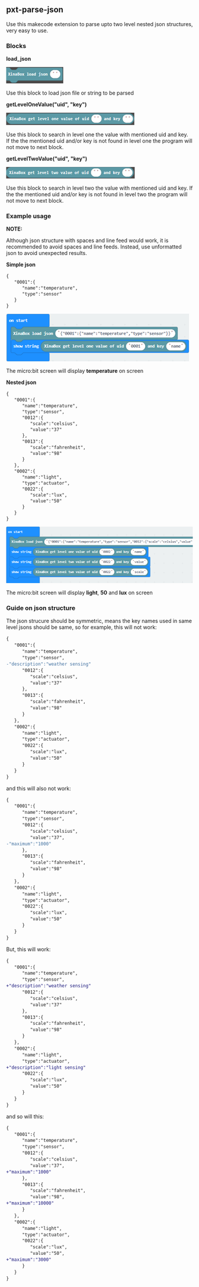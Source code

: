 
## pxt-parse-json

Use this makecode extension to parse upto two level nested json structures, very easy to use.

### Blocks

**load_json**

![load json block](https://github.com/xinabox/pxt-parse-json/raw/master/.github/makecode/load_json.png)

Use this block to load json file or string to be parsed

**getLevelOneValue("uid", "key")**

![level one value](https://github.com/xinabox/pxt-parse-json/raw/master/.github/makecode/level_one.png)

Use this block to search in level one the value with mentioned uid and key. If the the mentioned uid and/or key is not found in level one the program will not move to next block.

**getLevelTwoValue("uid", "key")**

![level two value](https://github.com/xinabox/pxt-parse-json/raw/master/.github/makecode/level_two.png)

Use this block to search in level two the value with mentioned uid and key. If the the mentioned uid and/or key is not found in level two the program will not move to next block.

### Example usage

**NOTE:**

Although json structure with spaces and line feed would work, it is recommended to avoid spaces and line feeds. Instead, use unformatted json to avoid unexpected results.

**Simple json**

```
{
   "0001":{
      "name":"temperature",
      "type":"sensor"
   }
}
```

![Simple json](https://github.com/xinabox/pxt-parse-json/raw/master/.github/makecode/example1.png)

The micro:bit screen will display **temperature** on screen



**Nested json**

```
{
   "0001":{
      "name":"temperature",
      "type":"sensor",
      "0012":{
         "scale":"celsius",
         "value":"37"
      },
      "0013":{
         "scale":"fahrenheit",
         "value":"98"
      }
   },
   "0002":{
      "name":"light",
      "type":"actuator",
      "0022":{
         "scale":"lux",
         "value":"50"
      }
   }
}
```

![Nested json](https://github.com/xinabox/pxt-parse-json/raw/master/.github/makecode/example2.png)

The micro:bit screen will display **light**, **50** and **lux** on screen

### Guide on json structure

The json strucure should be symmetric, means the key names used in same level jsons should be same, so for example, this will not work:

```diff
{
   "0001":{
      "name":"temperature",
      "type":"sensor",
-"description":"weather sensing"
      "0012":{
         "scale":"celsius",
         "value":"37"
      },
      "0013":{
         "scale":"fahrenheit",
         "value":"98"
      }
   },
   "0002":{
      "name":"light",
      "type":"actuator",
      "0022":{
         "scale":"lux",
         "value":"50"
      }
   }
}
```


and this will also not work:


```diff
{
   "0001":{
      "name":"temperature",
      "type":"sensor",
      "0012":{
         "scale":"celsius",
         "value":"37",
-"maximum":"1000"
      },
      "0013":{
         "scale":"fahrenheit",
         "value":"98"
      }
   },
   "0002":{
      "name":"light",
      "type":"actuator",
      "0022":{
         "scale":"lux",
         "value":"50"
      }
   }
}
```


But, this will work:

```diff
{
   "0001":{
      "name":"temperature",
      "type":"sensor",
+"description":"weather sensing"
      "0012":{
         "scale":"celsius",
         "value":"37"
      },
      "0013":{
         "scale":"fahrenheit",
         "value":"98"
      }
   },
   "0002":{
      "name":"light",
      "type":"actuator",
+"description":"light sensing"
      "0022":{
         "scale":"lux",
         "value":"50"
      }
   }
}
```

and so will this:

```diff
{
   "0001":{
      "name":"temperature",
      "type":"sensor",
      "0012":{
         "scale":"celsius",
         "value":"37",
+"maximum":"1000"
      },
      "0013":{
         "scale":"fahrenheit",
         "value":"98",
+"maximum":"10000"
      }
   },
   "0002":{
      "name":"light",
      "type":"actuator",
      "0022":{
         "scale":"lux",
         "value":"50",
+"maximum":"3000"
      }
   }
}
```
